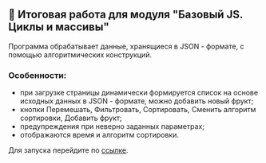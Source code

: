 ## 🚀 Итоговая работа для модуля "Базовый JS. Циклы и массивы"
Программа обрабатывает данные, хранящиеся в JSON - формате, с помощью алгоритмических конструкций.  
### Особенности:
+ при загрузке страницы динамически формируется список на основе исходных данных в JSON - формате, можно добавить новый фрукт;
+ кнопки Перемешать, Фильтровать, Сортировать, Сменить алгоритм сортировки, Добавить фрукт;
+ предупреждения при неверно заданных параметрах;
+ отображаются время и алгоритм сортировки.

Для запуска перейдите по [ссылке](https://evg13ny.github.io/task-12-10/index.html).